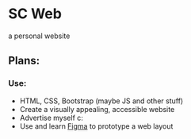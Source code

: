 # SC Web
a personal website

## Plans:
### Use:
- HTML, CSS, Bootstrap (maybe JS and other stuff)
- Create a visually appealing, accessible website
- Advertise myself c:
- Use and learn [Figma](https://www.figma.com/) to prototype a web layout
